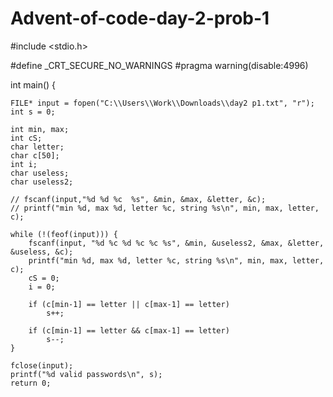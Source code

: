 # Advent-of-code-day-2-prob-1

#include <stdio.h>

#define _CRT_SECURE_NO_WARNINGS
#pragma warning(disable:4996)

int main() {

    FILE* input = fopen("C:\\Users\\Work\\Downloads\\day2 p1.txt", "r");
    int s = 0;

    int min, max;
    int cS;
    char letter;
    char c[50];
    int i;
    char useless;
    char useless2;

    // fscanf(input,"%d %d %c  %s", &min, &max, &letter, &c);
    // printf("min %d, max %d, letter %c, string %s\n", min, max, letter, c);

    while (!(feof(input))) {
        fscanf(input, "%d %c %d %c %c %s", &min, &useless2, &max, &letter, &useless, &c);
        printf("min %d, max %d, letter %c, string %s\n", min, max, letter, c);
        cS = 0;
        i = 0;

        if (c[min-1] == letter || c[max-1] == letter)
            s++;

        if (c[min-1] == letter && c[max-1] == letter)
            s--;
    }

    fclose(input);
    printf("%d valid passwords\n", s);
    return 0;
